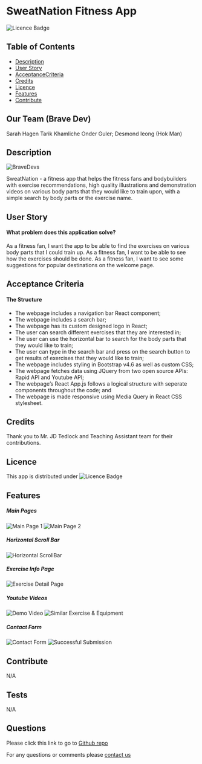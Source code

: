 # SweatNation Fitness App

![Licence Badge](https://img.shields.io/badge/MIT-Licence-green)

## Table of Contents

- [Description](#Description)
- [User Story](#UserStory)
- [AcceptanceCriteria](#AcceptanceCriteria)
- [Credits](#Credits)
- [Licence](#Licence)
- [Features](#Features)
- [Contribute](#Contribute)

## Our Team (Brave Dev)

Sarah Hagen
Tarik Khamliche
Onder Guler;
Desmond Ieong (Hok Man)

## Description

![BraveDevs](https://img.shields.io/badge/Brave-Devs-orange)

SweatNation - a fitness app that helps the fitness fans and bodybuilders with exercise recommendations, high quality illustrations and demonstration videos on various body parts that they would like to train upon, with a simple search by body parts or the exercise name.

## User Story

#### What problem does this application solve?

As a fitness fan, I want the app to be able to find the exercises on various body parts that I could train up.
As a fitness fan, I want to be able to see how the exercises should be done.
As a fitness fan, I want to see some suggestions for popular destinations on the welcome page.

## Acceptance Criteria

#### The Structure

- The webpage includes a navigation bar React component;
- The webpage includes a search bar;
- The webpage has its custom designed logo in React;
- The user can search different exercises that they are interested in;
- The user can use the horizontal bar to search for the body parts that they would like to train;
- The user can type in the search bar and press on the search button to get results of exercises that they would like to train;
- The webpage includes styling in Bootstrap v4.6 as well as custom CSS;
- The webpage fetches data using JQuery from two open source APIs: Rapid API and Youtube API;
- The webpage’s React App.js follows a logical structure with seperate components throughout the code; and
- The webpage is made responsive using Media Query in React CSS stylesheet.

## Credits

Thank you to Mr. JD Tedlock and Teaching Assistant team for their contributions.

## Licence

This app is distributed under ![Licence Badge](https://img.shields.io/badge/MIT-Licence-green)

## Features

##### Main Pages

![Main Page 1](src/assets/readme/printscreen%20main-1.jpg)
![Main Page 2](src/assets/readme/printscreen%20main-2.jpg)

##### Horizontal Scroll Bar

![Horizontal ScrollBar](src/assets/readme/printscreen%20horizontalScrollBar.jpg)

##### Exercise Info Page

![Exercise Detail Page](src/assets/readme/printscreen%20exercise-info-page.jpg)

##### Youtube Videos

![Demo Video](src/assets/readme/printscreen%20-%20youtube%20video.jpg)
![Similar Exercise & Equipment](src/assets/readme/printscreen-similar%20exercise%20and%20equipment.jpg)

##### Contact Form

![Contact Form](src/assets/readme/printscreen-contact%20form.jpg)
![Successful Submission](src/assets/readme/printscreen-successful%20form.jpg)

## Contribute

N/A

## Tests

N/A

## Questions

Please click this link to go to [Github repo](https://github.com/onderguler35/sweatnation-groupproject2)

For any questions or comments please [contact us](mailto:onder5@hotmail.com)
